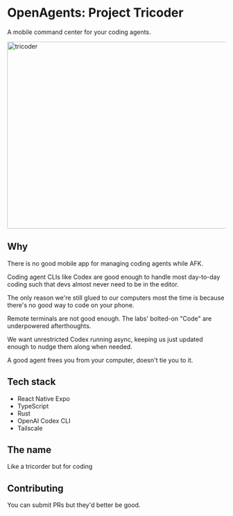 # OpenAgents: Project Tricoder

A mobile command center for your coding agents.

<img width="600" height="431" alt="tricoder" src="https://github.com/user-attachments/assets/a125680d-0c3e-4703-83ac-510385b43e3e" />

## Why

There is no good mobile app for managing coding agents while AFK.

Coding agent CLIs like Codex are good enough to handle most day-to-day coding such that devs almost never need to be in the editor.

The only reason we're still glued to our computers most the time is because there's no good way to code on your phone.

Remote terminals are not good enough. The labs' bolted-on "Code" are underpowered afterthoughts.

We want unrestricted Codex running async, keeping us just updated enough to nudge them along when needed.

A good agent frees you from your computer, doesn't tie you to it.

## Tech stack

- React Native Expo
- TypeScript
- Rust
- OpenAI Codex CLI
- Tailscale

## The name

Like a tricorder but for coding

## Contributing

You can submit PRs but they'd better be good.
